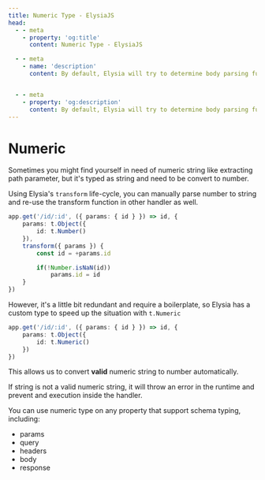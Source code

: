 ```yaml
---
title: Numeric Type - ElysiaJS
head:
  - - meta
    - property: 'og:title'
      content: Numeric Type - ElysiaJS

  - - meta
    - name: 'description'
      content: By default, Elysia will try to determine body parsing function ahead of time and pick the most suitable function to speed up the process. This allows Elysia to optimize body parser ahead of time, and reduce overhead in compile time but you can explicitly control Elysia to use a certain function.


  - - meta
    - property: 'og:description'
      content: By default, Elysia will try to determine body parsing function ahead of time and pick the most suitable function to speed up the process. This allows Elysia to optimize body parser ahead of time, and reduce overhead in compile time but you can explicitly control Elysia to use a certain function.
---
```


# Numeric

Sometimes you might find yourself in need of numeric string like extracting path parameter, but it's typed as string and need to be convert to number.

Using Elysia's `transform` life-cycle, you can manually parse number to string and re-use the transform function in other handler as well.

```ts
app.get('/id/:id', ({ params: { id } }) => id, {
    params: t.Object({
        id: t.Number()
    }),
    transform({ params }) {
        const id = +params.id

        if(!Number.isNaN(id))
            params.id = id
    }
})
```

However, it's a little bit redundant and require a boilerplate, so Elysia has a custom type to speed up the situation with `t.Numeric`

```ts
app.get('/id/:id', ({ params: { id } }) => id, {
    params: t.Object({
        id: t.Numeric()
    })
})
```

This allows us to convert **valid** numeric string to number automatically.

If string is not a valid numeric string, it will throw an error in the runtime and prevent and execution inside the handler.

You can use numeric type on any property that support schema typing, including:
- params
- query
- headers
- body
- response
